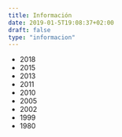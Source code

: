 ```yaml
---
title: Información
date: 2019-01-5T19:08:37+02:00
draft: false
type: "informacion"
---
```

- 2018
- 2015
- 2013
- 2011
- 2010
- 2005
- 2002
- 1999
- 1980